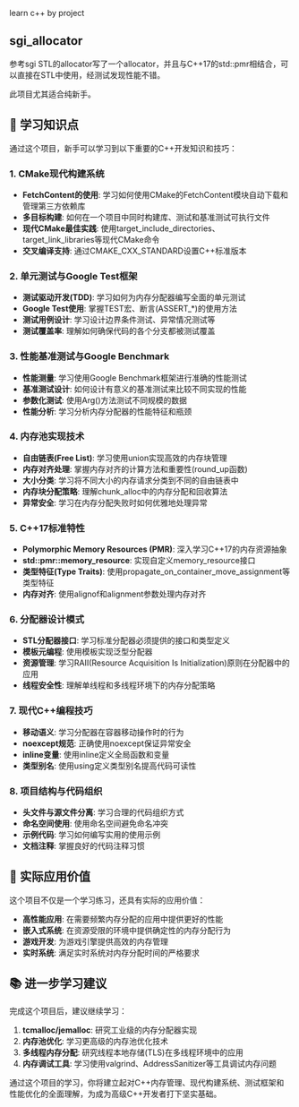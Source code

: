 learn c++ by project

## sgi_allocator

参考sgi STL的allocator写了一个allocator，并且与C++17的std::pmr相结合，可以直接在STL中使用，经测试发现性能不错。

此项目尤其适合纯新手。

## 🎯 学习知识点

通过这个项目，新手可以学习到以下重要的C++开发知识和技巧：

### 1. CMake现代构建系统
- **FetchContent的使用**: 学习如何使用CMake的FetchContent模块自动下载和管理第三方依赖库
- **多目标构建**: 如何在一个项目中同时构建库、测试和基准测试可执行文件
- **现代CMake最佳实践**: 使用target_include_directories、target_link_libraries等现代CMake命令
- **交叉编译支持**: 通过CMAKE_CXX_STANDARD设置C++标准版本

### 2. 单元测试与Google Test框架
- **测试驱动开发(TDD)**: 学习如何为内存分配器编写全面的单元测试
- **Google Test使用**: 掌握TEST宏、断言(ASSERT_*)的使用方法
- **测试用例设计**: 学习设计边界条件测试、异常情况测试等
- **测试覆盖率**: 理解如何确保代码的各个分支都被测试覆盖

### 3. 性能基准测试与Google Benchmark
- **性能测量**: 学习使用Google Benchmark框架进行准确的性能测试
- **基准测试设计**: 如何设计有意义的基准测试来比较不同实现的性能
- **参数化测试**: 使用Arg()方法测试不同规模的数据
- **性能分析**: 学习分析内存分配器的性能特征和瓶颈

### 4. 内存池实现技术
- **自由链表(Free List)**: 学习使用union实现高效的内存块管理
- **内存对齐处理**: 掌握内存对齐的计算方法和重要性(round_up函数)
- **大小分类**: 学习将不同大小的内存请求分类到不同的自由链表中
- **内存块分配策略**: 理解chunk_alloc中的内存分配和回收算法
- **异常安全**: 学习在内存分配失败时如何优雅地处理异常

### 5. C++17标准特性
- **Polymorphic Memory Resources (PMR)**: 深入学习C++17的内存资源抽象
- **std::pmr::memory_resource**: 实现自定义memory_resource接口
- **类型特征(Type Traits)**: 使用propagate_on_container_move_assignment等类型特征
- **内存对齐**: 使用alignof和alignment参数处理内存对齐

### 6. 分配器设计模式
- **STL分配器接口**: 学习标准分配器必须提供的接口和类型定义
- **模板元编程**: 使用模板实现泛型分配器
- **资源管理**: 学习RAII(Resource Acquisition Is Initialization)原则在分配器中的应用
- **线程安全性**: 理解单线程和多线程环境下的内存分配策略

### 7. 现代C++编程技巧
- **移动语义**: 学习分配器在容器移动操作时的行为
- **noexcept规范**: 正确使用noexcept保证异常安全
- **inline变量**: 使用inline定义全局函数和变量
- **类型别名**: 使用using定义类型别名提高代码可读性

### 8. 项目结构与代码组织
- **头文件与源文件分离**: 学习合理的代码组织方式
- **命名空间使用**: 使用命名空间避免命名冲突
- **示例代码**: 学习如何编写实用的使用示例
- **文档注释**: 掌握良好的代码注释习惯

## 🚀 实际应用价值

这个项目不仅是一个学习练习，还具有实际的应用价值：
- **高性能应用**: 在需要频繁内存分配的应用中提供更好的性能
- **嵌入式系统**: 在资源受限的环境中提供确定性的内存分配行为
- **游戏开发**: 为游戏引擎提供高效的内存管理
- **实时系统**: 满足实时系统对内存分配时间的严格要求

## 📚 进一步学习建议

完成这个项目后，建议继续学习：
1. **tcmalloc/jemalloc**: 研究工业级的内存分配器实现
2. **内存池优化**: 学习更高级的内存池优化技术
3. **多线程内存分配**: 研究线程本地存储(TLS)在多线程环境中的应用
4. **内存调试工具**: 学习使用valgrind、AddressSanitizer等工具调试内存问题

通过这个项目的学习，你将建立起对C++内存管理、现代构建系统、测试框架和性能优化的全面理解，为成为高级C++开发者打下坚实基础。